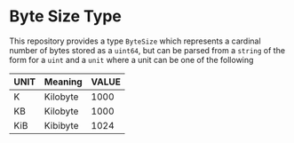 # Byte Size Type
This repository provides a type `ByteSize` which represents a cardinal number
of bytes stored as a `uint64`, but can be parsed from a `string` of the form
for a `uint` and a `unit` where a unit can be one of the following

| UNIT | Meaning | VALUE |
| --- | --- | --- |
| K | Kilobyte | 1000 |
| KB | Kilobyte | 1000 |
| KiB | Kibibyte | 1024 |

